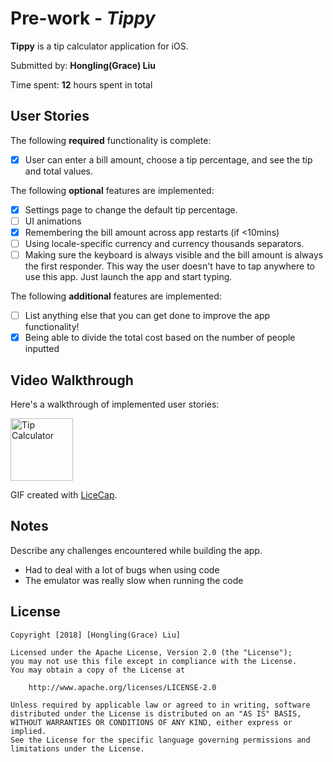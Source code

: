 # Pre-work - *Tippy*

**Tippy** is a tip calculator application for iOS.

Submitted by: **Hongling(Grace) Liu**

Time spent: **12** hours spent in total

## User Stories

The following **required** functionality is complete:

* [X] User can enter a bill amount, choose a tip percentage, and see the tip and total values.

The following **optional** features are implemented:
* [X] Settings page to change the default tip percentage.
* [ ] UI animations
* [X] Remembering the bill amount across app restarts (if <10mins)
* [ ] Using locale-specific currency and currency thousands separators.
* [ ] Making sure the keyboard is always visible and the bill amount is always the first responder. This way the user doesn't have to tap anywhere to use this app. Just launch the app and start typing.

The following **additional** features are implemented:

- [ ] List anything else that you can get done to improve the app functionality!
- [X] Being able to divide the total cost based on the number of people inputted

## Video Walkthrough 

Here's a walkthrough of implemented user stories:

<img src='https://i.imgur.com/1gesTVr.gif' title='Tippy' width='100' alt='Tip Calculator' />

GIF created with [LiceCap](http://www.cockos.com/licecap/).

## Notes

Describe any challenges encountered while building the app.
- Had to deal with a lot of bugs when using code
- The emulator was really slow when running the code

## License

    Copyright [2018] [Hongling(Grace) Liu]

    Licensed under the Apache License, Version 2.0 (the "License");
    you may not use this file except in compliance with the License.
    You may obtain a copy of the License at

        http://www.apache.org/licenses/LICENSE-2.0

    Unless required by applicable law or agreed to in writing, software
    distributed under the License is distributed on an "AS IS" BASIS,
    WITHOUT WARRANTIES OR CONDITIONS OF ANY KIND, either express or implied.
    See the License for the specific language governing permissions and
    limitations under the License.
